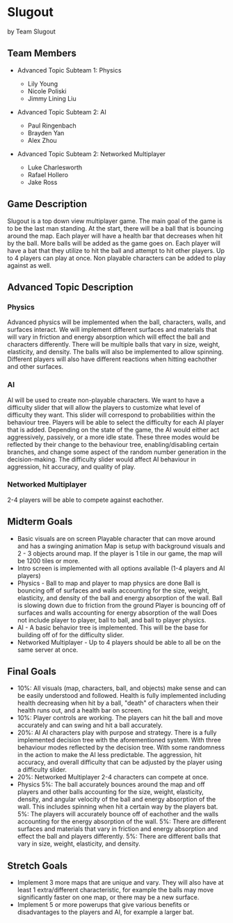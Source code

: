 # Slugout

by Team Slugout


## Team Members
* Advanced Topic Subteam 1: Physics
	* Lily Young
	* Nicole Poliski
	* Jimmy Lining Liu

* Advanced Topic Subteam 2: AI
	* Paul Ringenbach
	* Brayden Yan
	* Alex Zhou

* Advanced Topic Subteam 2: Networked Multiplayer
	* Luke Charlesworth
	* Rafael Hollero
	* Jake Ross


## Game Description

Slugout is a top down view multiplayer game. The main goal of the game is to be the last man standing. At the start, there will be a ball that is bouncing around the map. Each player will have a health bar that decreases when hit by the ball. More balls will be added as the game goes on. Each player will have a bat that they utilize to hit the ball and attempt to hit other players. Up to 4 players can play at once. Non playable characters can be added to play against as well. 


## Advanced Topic Description

### Physics

Advanced physics will be implemented when the ball, characters, walls, and surfaces interact. We will implement different surfaces and materials that will vary in friction and energy absorption which will effect the ball and characters differently. There will be multiple balls that vary in size, weight, elasticity, and density. The balls will also be implemented to allow spinning. Different players will also have different reactions when hitting eachother and other surfaces. 
    
### AI

AI will be used to create non-playable characters. We want to have a difficulty slider that will allow the players to customize what level of difficulty they want. This slider will correspond to probabilities within the behaviour tree. Players will be able to select the difficulty for each AI player that is added. Depending on the state of the game, the AI would either act aggressively, passively, or a more idle state. These three modes would be reflected by their change to the behaviour tree, enabling/disabling certain branches, and change some aspect of the random number generation in the decision-making. The difficulty slider would affect AI behaviour in aggression, hit accuracy, and quality of play.

### Networked Multiplayer

2-4 players will be able to compete against eachother. 


## Midterm Goals

* Basic visuals are on screen
	Playable character that can move around and has a swinging animation
	Map is setup with background visuals and 2 - 3 objects around map. If the player is 1 tile in our game, the map will be 1200 tiles or more. 
* Intro screen is implemented with all options available (1-4 players and AI players)
* Physics - Ball to map and player to map physics are done
	Ball is bouncing off of surfaces and walls accounting for the size, weight, elasticity, and density of the ball and energy absorption of the wall.
	Ball is slowing down due to friction from the ground
	Player is bouncing off of surfaces and walls accounting for energy absorption of the wall
	Does not include player to player, ball to ball, and ball to player physics.
* AI - A basic behavior tree is implemented. This will be the base for building off of for the difficulty slider. 
* Networked Multiplayer - Up to 4 players should be able to all be on the same server at once.


## Final Goals

* 10%: All visuals (map, characters, ball, and objects) make sense and can be easily understood and followed. Health is fully implemented including health decreasing when hit by a ball, "death" of characters when their health runs out, and a health bar on screen. 
* 10%: Player controls are working.
	The players can hit the ball and move accurately and can swing and hit a ball accurately.
* 20%: AI
	AI characters play with purpose and strategy. There is a fully implemented decision tree with the aforementioned system. With three behaviour modes reflected by the decision tree. With some randomness in the action to make the AI less predictable. The aggression, hit accuracy, and overall difficulty that can be adjusted by the player using a difficulty slider.
* 20%: Networked Multiplayer
	2-4 characters can compete at once.
* Physics
	5%: The ball accurately bounces around the map and off players and other balls accounting for the size, weight, elasticity, density, and angular velocity of the 	ball and energy absorption of the wall. This includes spinning when hit a certain way by the players bat.
	5%: The players will accurately bounce off of eachother and the walls accounting for the energy absorption of the wall.
	5%: There are different surfaces and materials that vary in friction and energy absorption and effect the ball and players differently. 
	5%: There are different balls that vary in size, weight, elasticity, and density.


## Stretch Goals

* Implement 3 more maps that are unique and vary.
	They will also have at least 1 extra/different characteristic, for example the balls may move significantly faster on one map, or there may be a new surface. 
* Implement 5 or more powerups that give various benefits or disadvantages to the players and AI, for example a larger bat. 
